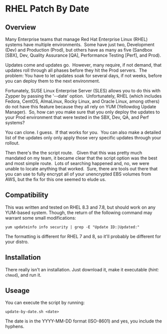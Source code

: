 # RHEL Patch By Date

## Overview
Many Enterprise teams that manage Red Hat Enterprise Linux (RHEL) systems have multiple environments.  Some have just two, Development (Dev) and Production (Prod), but others have as many as five (Sandbox [SBX], Dev, Quality Assurance [QA], Performance Testing [Perf], and Prod).

Updates come and updates go.  However, many require, if not demand, that updates roll through all phases before they hit the Prod servers.  The problem: You have to let updates soak for several days, if not weeks, before you can deploy them to the next environment.

Fortunately, SUSE Linux Enterprise Server (SLES) allows you to do this with Zypper by passing the '--date' option.  Unfortunately, RHEL (which includes Fedora, CentOS, AlmaLinux, Rocky Linux, and Oracle Linux, among others) do not have this feature because they all rely on YUM (Yellowdog Update Manager).  So, how can you make sure that you only deploy the updates to your Prod environment that were tested in the SBX, Dev, QA, and Perf systems?

You can clone. I guess.  If that works for you.  You can also make a detailed list of the updates only only apply those very specific updates through your rollout.

Then there's the the script route.   Given that this was pretty much mandated on my team, it became clear that the script option was the best and most simple route.  Lots of searching happened and, no, we were unable to locate anything that worked.  Sure, there are tools out there that you can use to fully encrypt all of your unencrypted EBS volumes from AWS, but the fix for this one seemed to elude us.

## Compatibility
This was written and tested on RHEL 8.3 and 7.8, but should work on any YUM-based system.  Though, the return of the following command may warrant some small modifications:

    yum updateinfo info security | grep -E "Update ID:|Updated:"

The formatting is different for RHEL 7 and 8, so it'll probably be different for your distro.

## Installation
There really isn't an installation. Just download it, make it executable (_hint:_ `chmod`), and run it.

## Useage
You can execute the script by running:

    update-by-date.sh <date>

The date is in the YYYY-MM-DD format (ISO-8601) and yes, you include the hyphens.
